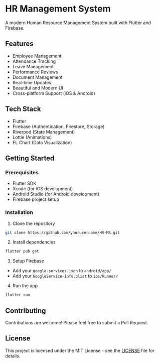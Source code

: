 # HR Management System

A modern Human Resource Management System built with Flutter and Firebase.

## Features

- Employee Management
- Attendance Tracking
- Leave Management
- Performance Reviews
- Document Management
- Real-time Updates
- Beautiful and Modern UI
- Cross-platform Support (iOS & Android)

## Tech Stack

- Flutter
- Firebase (Authentication, Firestore, Storage)
- Riverpod (State Management)
- Lottie (Animations)
- FL Chart (Data Visualization)

## Getting Started

### Prerequisites

- Flutter SDK
- Xcode (for iOS development)
- Android Studio (for Android development)
- Firebase project setup

### Installation

1. Clone the repository
```bash
git clone https://github.com/yourusername/HR-MS.git
```

2. Install dependencies
```bash
flutter pub get
```

3. Setup Firebase
- Add your `google-services.json` to `android/app/`
- Add your `GoogleService-Info.plist` to `ios/Runner/`

4. Run the app
```bash
flutter run
```

## Contributing

Contributions are welcome! Please feel free to submit a Pull Request.

## License

This project is licensed under the MIT License - see the [LICENSE](LICENSE) file for details. 